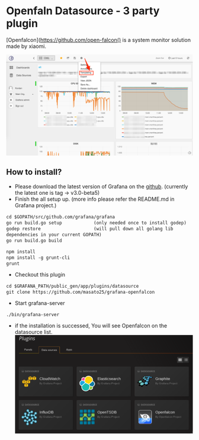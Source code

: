 # Openfaln Datasource -  3 party plugin

[Openfalcon](https://github.com/open-falcon() is a system monitor solution made by xiaomi.

![](./img/grafana_demo.png)

## How to install?
* Please download the latest version of Grafana on the [github](https://github.com/grafana/grafana). (currently the latest one is tag -> v3.0-beta5)
* Finish the all setup up. (more info please refer the README.md in Grafana project.)
```
cd $GOPATH/src/github.com/grafana/grafana
go run build.go setup            (only needed once to install godep)
godep restore                    (will pull down all golang lib dependencies in your current GOPATH)
go run build.go build
```
```
npm install
npm install -g grunt-cli
grunt
```
* Checkout this plugin
```
cd $GRAFANA_PATH/public_gen/app/plugins/datasource
git clone https://github.com/masato25/grafana-openfalcon
```
* Start grafana-server
```
./bin/grafana-server
```
* if the installation is successed, You will see Openfalcon on the datasource list.
![](./img/openfalcon_datasource.png)
